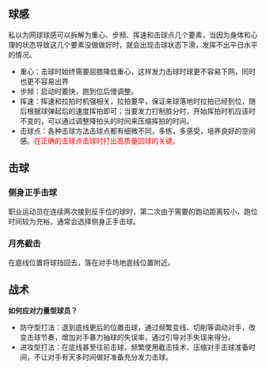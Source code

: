 ## 球感
私以为网球球感可以拆解为重心、步频、挥速和击球点几个要素，当因为身体和心理的状态导致这几个要素没做做好时，就会出现击球状态下滑，发挥不出平日水平的情况。
- 重心：击球时始终需要屈膝降低重心，这样发力击球时球更不容易下网，同时也更不容易出界
- 步频：启动时要快，跑到位后慢调整。
- 挥速：挥速和拉拍时机强相关，拉拍要早，保证来球落地时拉拍已经到位，随后根据球弹起后的速度挥拍即可；当要发力打制胜分时，开始挥拍时机应该时不变的，可以通过调整降拍头的时间来压缩挥拍的时间。
- 击球点：各种击球方法击球点都有细微不同，多练，多感受，培养良好的空间感。<font color='red'>在正确的击球点击球时打出高质量回球的关键。</font>

## 击球
### 侧身正手击球

职业运动员在连续两次接到反手位的球时，第二次由于需要的跑动距离较小，跑位时间较为充裕，通常会选择侧身正手击球。

### 月亮截击

在底线位置将球挡回去，落在对手场地底线位置附近。

## 战术

**如何应对力量型球员？**
- 防守型打法：退到底线更后的位置击球，通过频繁变线、切削等调动对手，改变击球节奏，增加对手暴力抽球的失误率，通过引导对手失误来得分。
- 进攻型打法：在底线甚至往前击球，频繁使用截击技术，压缩对手击球准备时间，不让对手有天多时间做好准备充分发力击球。
